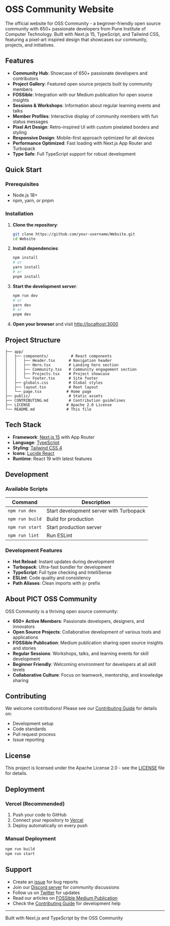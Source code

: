 # OSS Community Website

The official website for OSS Community - a beginner-friendly open source community with 650+ passionate developers from Pune Institute of Computer Technology. Built with Next.js 15, TypeScript, and Tailwind CSS, featuring a pixel-art inspired design that showcases our community, projects, and initiatives.

## Features

-   **Community Hub**: Showcase of 650+ passionate developers and contributors
-   **Project Gallery**: Featured open source projects built by community members
-   **FOSSible**: Integration with our Medium publication for open source insights
-   **Sessions & Workshops**: Information about regular learning events and talks
-   **Member Profiles**: Interactive display of community members with fun status messages
-   **Pixel Art Design**: Retro-inspired UI with custom pixelated borders and styling
-   **Responsive Design**: Mobile-first approach optimized for all devices
-   **Performance Optimized**: Fast loading with Next.js App Router and Turbopack
-   **Type Safe**: Full TypeScript support for robust development

## Quick Start

### Prerequisites

-   Node.js 18+
-   npm, yarn, or pnpm

### Installation

1. **Clone the repository**:

    ```bash
    git clone https://github.com/your-username/Website.git
    cd Website
    ```

2. **Install dependencies**:

    ```bash
    npm install
    # or
    yarn install
    # or
    pnpm install
    ```

3. **Start the development server**:

    ```bash
    npm run dev
    # or
    yarn dev
    # or
    pnpm dev
    ```

4. **Open your browser** and visit [http://localhost:3000](http://localhost:3000)

## Project Structure

```
├── app/
│   ├── components/          # React components
│   │   ├── Header.tsx      # Navigation header
│   │   ├── Hero.tsx        # Landing hero section
│   │   ├── Community.tsx   # Community engagement section
│   │   ├── Projects.tsx    # Project showcase
│   │   └── Footer.tsx      # Site footer
│   ├── globals.css         # Global styles
│   ├── layout.tsx          # Root layout
│   └── page.tsx           # Home page
├── public/                 # Static assets
├── CONTRIBUTING.md         # Contribution guidelines
├── LICENSE                # Apache 2.0 License
└── README.md              # This file
```

## Tech Stack

-   **Framework**: [Next.js 15](https://nextjs.org/) with App Router
-   **Language**: [TypeScript](https://www.typescriptlang.org/)
-   **Styling**: [Tailwind CSS 4](https://tailwindcss.com/)
-   **Icons**: [Lucide React](https://lucide.dev/)
-   **Runtime**: React 19 with latest features


## Development

### Available Scripts

| Command         | Description                             |
| --------------- | --------------------------------------- |
| `npm run dev`   | Start development server with Turbopack |
| `npm run build` | Build for production                    |
| `npm run start` | Start production server                 |
| `npm run lint`  | Run ESLint                              |

### Development Features

-   **Hot Reload**: Instant updates during development
-   **Turbopack**: Ultra-fast bundler for development
-   **TypeScript**: Full type checking and IntelliSense
-   **ESLint**: Code quality and consistency
-   **Path Aliases**: Clean imports with `@/` prefix

## About PICT OSS Community

OSS Community is a thriving open source community:

-   **650+ Active Members**: Passionate developers, designers, and innovators
-   **Open Source Projects**: Collaborative development of various tools and applications
-   **FOSSible Publication**: Medium publication sharing open source insights and stories
-   **Regular Sessions**: Workshops, talks, and learning events for skill development
-   **Beginner Friendly**: Welcoming environment for developers at all skill levels
-   **Collaborative Culture**: Focus on teamwork, mentorship, and knowledge sharing

## Contributing

We welcome contributions! Please see our [Contributing Guide](CONTRIBUTING.md) for details on:

-   Development setup
-   Code standards
-   Pull request process
-   Issue reporting

## License

This project is licensed under the Apache License 2.0 - see the [LICENSE](LICENSE) file for details.

## Deployment

### Vercel (Recommended)

1. Push your code to GitHub
2. Connect your repository to [Vercel](https://vercel.com)
3. Deploy automatically on every push

### Manual Deployment

```bash
npm run build
npm run start
```

## Support

-   Create an [issue](https://github.com/your-username/Website/issues) for bug reports
-   Join our [Discord server](https://discord.gg/pict-oss) for community discussions
-   Follow us on [Twitter](https://twitter.com/pictosse) for updates
-   Read our articles on [FOSSible Medium Publication](https://medium.com/fossible)
-   Check the [Contributing Guide](CONTRIBUTING.md) for development help

---

Built with Next.js and TypeScript by the OSS Community
